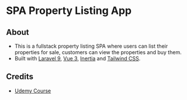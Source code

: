 # SPA Property Listing App

## About
- This is a fullstack property listing SPA where users can list their properties for sale, customers can view the properties and buy them.
- Built with [Laravel 9](https://laravel.com/docs/9.x/releases), [Vue 3](https://vuejs.org/), [Inertia](https://inertiajs.com/) and [Tailwind CSS](https://tailwindcss.com/).

## Credits
- [Udemy Course](https://www.udemy.com/course/master-laravel-6-with-vuejs-fullstack-development/)